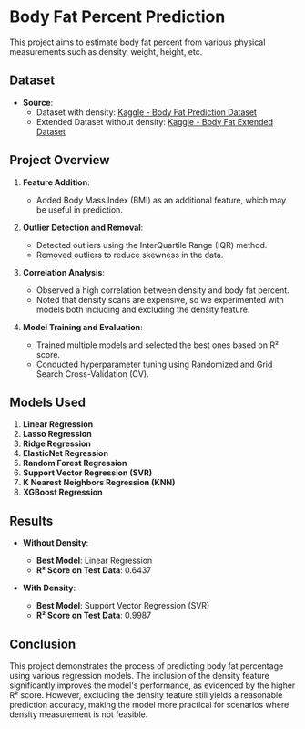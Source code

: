 # Body Fat Percent Prediction

This project aims to estimate body fat percent from various physical measurements such as density, weight, height, etc.

## Dataset

- **Source**:
  - Dataset with density: [Kaggle - Body Fat Prediction Dataset](https://www.kaggle.com/datasets/fedesoriano/body-fat-prediction-dataset)
  - Extended Dataset without density: [Kaggle - Body Fat Extended Dataset](https://www.kaggle.com/datasets/simonezappatini/body-fat-extended-dataset)

## Project Overview

1. **Feature Addition**:
   - Added Body Mass Index (BMI) as an additional feature, which may be useful in prediction.

2. **Outlier Detection and Removal**:
   - Detected outliers using the InterQuartile Range (IQR) method.
   - Removed outliers to reduce skewness in the data.

3. **Correlation Analysis**:
   - Observed a high correlation between density and body fat percent.
   - Noted that density scans are expensive, so we experimented with models both including and excluding the density feature.

4. **Model Training and Evaluation**:
   - Trained multiple models and selected the best ones based on R² score.
   - Conducted hyperparameter tuning using Randomized and Grid Search Cross-Validation (CV).

## Models Used

1. **Linear Regression**
2. **Lasso Regression**
3. **Ridge Regression**
4. **ElasticNet Regression**
5. **Random Forest Regression**
6. **Support Vector Regression (SVR)**
7. **K Nearest Neighbors Regression (KNN)**
8. **XGBoost Regression**

## Results

- **Without Density**:
  - **Best Model**: Linear Regression
  - **R² Score on Test Data**: 0.6437

- **With Density**:
  - **Best Model**: Support Vector Regression (SVR)
  - **R² Score on Test Data**: 0.9987

## Conclusion

This project demonstrates the process of predicting body fat percentage using various regression models. The inclusion of the density feature significantly improves the model's performance, as evidenced by the higher R² score. However, excluding the density feature still yields a reasonable prediction accuracy, making the model more practical for scenarios where density measurement is not feasible.


